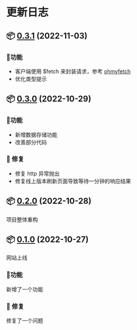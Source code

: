 # 更新日志

## 📦 [0.3.1](https://github.com/kuizuo/protocol/commit/14adbb701cfa3bea44278d5436340039630faa97) (2022-11-03) 

### 🚀功能

- 客户端使用 $fetch 来封装请求，参考 [ohmyfetch](https://github.com/unjs/ohmyfetch)
- 优化类型提示

## 📦 [0.3.0](https://github.com/kuizuo/protocol) (2022-10-29) 

### 🚀功能

- 新增数据存储功能
- 改善部分代码

### 🐛 修复

- 修复 http 异常抛出
- 修复线上版本刷新页面导致等待一分钟的响应结果

## 📦 [0.2.0](https://github.com/kuizuo/protocol) (2022-10-28) 

项目整体重构

## 📦 [0.1.0](https://github.com/kuizuo/protocol) (2022-10-27) 

网站上线

### 🚀功能

新增了一个功能

### 🐛 修复

修复了一个问题